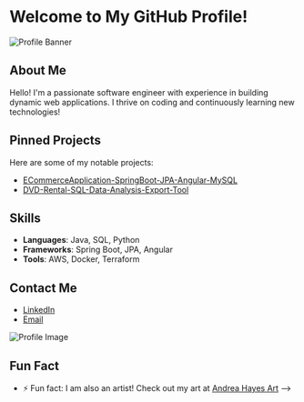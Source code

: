 
# Welcome to My GitHub Profile!

![Profile Banner](https://link-to-your-banner-image.png)

## About Me
Hello! I'm a passionate software engineer with experience in building dynamic web applications. I thrive on coding and continuously learning new technologies!

## Pinned Projects
Here are some of my notable projects:
- [ECommerceApplication-SpringBoot-JPA-Angular-MySQL](https://github.com/NikkaLuna/ECommerceApplication-SpringBoot-JPA-Angular-MySQL)
- [DVD-Rental-SQL-Data-Analysis-Export-Tool](https://github.com/NikkaLuna/DVD-Rental-SQL-Data-Analysis-Export-Tool)

## Skills
- **Languages**: Java, SQL, Python
- **Frameworks**: Spring Boot, JPA, Angular
- **Tools**: AWS, Docker, Terraform

## Contact Me
- [LinkedIn]([https://www.linkedin.com/in/andrea-hayes-msml/])
- [Email](andreachristinehayes@outlook.com)

![Profile Image](https://link-to-your-profile-image.png)


## Fun Fact
- ⚡ Fun fact: I am also an artist! Check out my art at [Andrea Hayes Art](https://andreachristinehayes.wixsite.com/andreahayesart/)
-->
